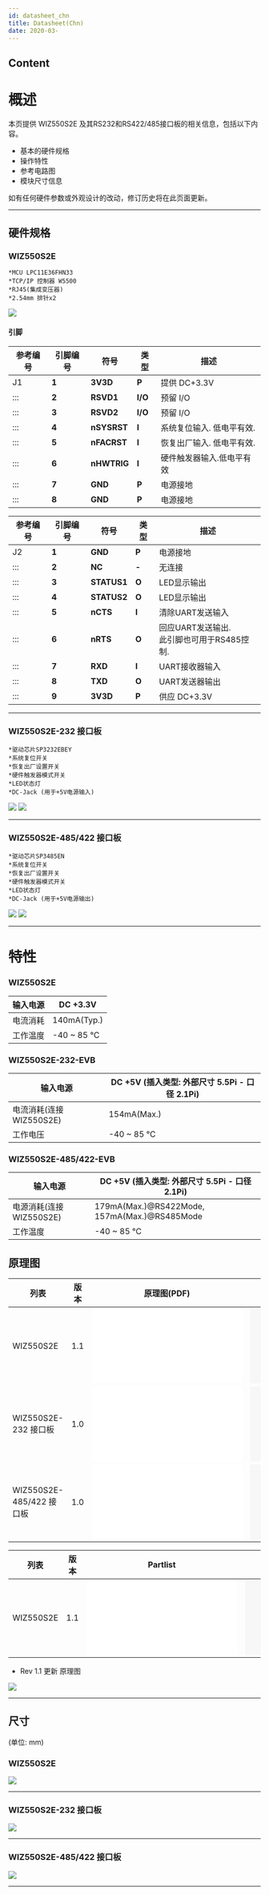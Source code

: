 ```yaml
---
id: datasheet_chn
title: Datasheet(Chn)
date: 2020-03-
---
```



## Content
# 概述

本页提供 WIZ550S2E 及其RS232和RS422/485接口板的相关信息，包括以下内容。

  - 基本的硬件规格
  - 操作特性
  - 参考电路图
  - 模块尺寸信息

如有任何硬件参数或外观设计的改动，修订历史将在此页面更新。

-----
## 硬件规格

### WIZ550S2E

    *MCU LPC11E36FHN33
    *TCP/IP 控制器 W5500
    *RJ45(集成变压器)
    *2.54mm 排针x2

![](/products/wiz550s2e/wiz550s2eds/wiz550s2e_pin.jpg)

#### 引脚

| 参考编号 | 引脚编号  | 符号          | 类型      | 描述             |
| ---- | ----- | ----------- | ------- | -------------- |
| J1   | **1** | **3V3D**    | **P**   | 提供 DC+3.3V     |
| :::  | **2** | **RSVD1**   | **I/O** | 预留 I/O         |
| :::  | **3** | **RSVD2**   | **I/O** | 预留 I/O         |
| :::  | **4** | **nSYSRST** | **I**   | 系统复位输入. 低电平有效. |
| :::  | **5** | **nFACRST** | **I**   | 恢复出厂输入. 低电平有效. |
| :::  | **6** | **nHWTRIG** | **I**   | 硬件触发器输入.低电平有效  |
| :::  | **7** | **GND**     | **P**   | 电源接地           |
| :::  | **8** | **GND**     | **P**   | 电源接地           |

<table>
<thead>
<tr class="header">
<th>参考编号</th>
<th>引脚编号</th>
<th>符号</th>
<th>类型</th>
<th>描述</th>
</tr>
</thead>
<tbody>
<tr class="odd">
<td>J2</td>
<td><strong>1</strong></td>
<td><strong>GND</strong></td>
<td><strong>P</strong></td>
<td>电源接地</td>
</tr>
<tr class="even">
<td>:::</td>
<td><strong>2</strong></td>
<td><strong>NC</strong></td>
<td><strong>-</strong></td>
<td>无连接</td>
</tr>
<tr class="odd">
<td>:::</td>
<td><strong>3</strong></td>
<td><strong>STATUS1</strong></td>
<td><strong>O</strong></td>
<td>LED显示输出</td>
</tr>
<tr class="even">
<td>:::</td>
<td><strong>4</strong></td>
<td><strong>STATUS2</strong></td>
<td><strong>O</strong></td>
<td>LED显示输出</td>
</tr>
<tr class="odd">
<td>:::</td>
<td><strong>5</strong></td>
<td><strong>nCTS</strong></td>
<td><strong>I</strong></td>
<td>清除UART发送输入</td>
</tr>
<tr class="even">
<td>:::</td>
<td><strong>6</strong></td>
<td><strong>nRTS</strong></td>
<td><strong>O</strong></td>
<td>回应UART发送输出.<br />
此引脚也可用于RS485控制.</td>
</tr>
<tr class="odd">
<td>:::</td>
<td><strong>7</strong></td>
<td><strong>RXD</strong></td>
<td><strong>I</strong></td>
<td>UART接收器输入</td>
</tr>
<tr class="even">
<td>:::</td>
<td><strong>8</strong></td>
<td><strong>TXD</strong></td>
<td><strong>O</strong></td>
<td>UART发送器输出</td>
</tr>
<tr class="odd">
<td>:::</td>
<td><strong>9</strong></td>
<td><strong>3V3D</strong></td>
<td><strong>P</strong></td>
<td>供应 DC+3.3V</td>
</tr>
</tbody>
</table>

-----

### WIZ550S2E-232 接口板

    *驱动芯片SP3232EBEY
    *系统复位开关
    *恢复出厂设置开关
    *硬件触发器模式开关
    *LED状态灯
    *DC-Jack (用于+5V电源输入)

![](/products/wiz550s2e/wiz550s2eds/rs232if_pin_20140729.jpg)
![](/products/wiz550s2e/wiz550s2eds/크기변환_wiz550s2e-232-evb.png)

-----

### WIZ550S2E-485/422 接口板

    *驱动芯片SP3485EN
    *系统复位开关
    *恢复出厂设置开关
    *硬件触发器模式开关
    *LED状态灯
    *DC-Jack (用于+5V电源输出)

![](/products/wiz550s2e/wiz550s2eds/rs485-422if_pin_20140729.jpg)
![](/products/wiz550s2e/wiz550s2eds/크기변환_wiz550s2e-485-evb.png)

-----
# 特性

### WIZ550S2E

| 输入电源 | DC +3.3V     |
| ---- | ------------ |
| 电流消耗 | 140mA(Typ.)  |
| 工作温度 | \-40 \~ 85 ℃ |

### WIZ550S2E-232-EVB

| 输入电源              | DC +5V (插入类型: 外部尺寸 5.5Pi - 口径 2.1Pi) |
| ----------------- | ------------------------------------ |
| 电流消耗(连接WIZ550S2E) | 154mA(Max.)                          |
| 工作电压              | \-40 \~ 85 ℃                         |

### WIZ550S2E-485/422-EVB

| 输入电源               | DC +5V (插入类型: 外部尺寸 5.5Pi - 口径 2.1Pi)         |
| ------------------ | -------------------------------------------- |
| 电源消耗(连接 WIZ550S2E) | 179mA(Max.)@RS422Mode, 157mA(Max.)@RS485Mode |
| 工作温度               | \-40 \~ 85 ℃                                 |
## 原理图

| 列表                    | 版本  | 原理图(PDF)                                                           | 原理图(CAD)                                                             |
| --------------------- | --- | ------------------------------------------------------------------ | -------------------------------------------------------------------- |
| WIZ550S2E             | 1.1 | ![Schematic\_PDF](/products/wiz550s2e/schematic1_wiz550s2e_v1.pdf) | ![Schematic\_ORCAD](/products/wiz550s2e/wiz550s2e_v1.1_20150917.zip) |
| WIZ550S2E-232 接口板     | 1.0 | ![](/products/wiz550s2e/wiz550s2eds/rs232if_v1_0.pdf)              | ![](/products/wiz550s2e/wiz550s2eds/rs232if_v1_0.zip)                |
| WIZ550S2E-485/422 接口板 | 1.0 | ![](/products/wiz550s2e/wiz550s2eds/rs485-422if_v1_0.pdf)          | ![](/products/wiz550s2e/wiz550s2eds/rs485-422if_v1_0.zip)            |

| 列表        | 版本  | Partlist                                                             | Gerber(Unit)                                            |
| --------- | --- | -------------------------------------------------------------------- | ------------------------------------------------------- |
| WIZ550S2E | 1.1 | ![Partlist\_PDF](/products/wiz550s2e/wiz550s2e_ver1.1_pl_150916.pdf) | ![Gerber](/products/wiz550s2e/wiz550s2e_v1.1.1_pcb.zip) |

  - Rev 1.1 更新 原理图

![](/products/wiz550s2e/wiz550s2e_rev.png)

-----
## 尺寸

(单位: mm)

### WIZ550S2E

![](/products/wiz550s2e/wiz550s2eds/wiz550s2e_dimension.jpg)

-----

### WIZ550S2E-232 接口板

![](/products/wiz550s2e/wiz550s2eds/rs232if_dimension.jpg)

-----

### WIZ550S2E-485/422 接口板

![](/products/wiz550s2e/wiz550s2eds/rs485-422if_dimension.jpg)

-----
